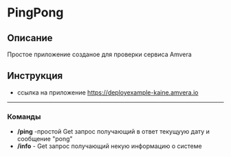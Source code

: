 #  PingPong
## Описание 
Простое приложение созданое для проверки сервиса Amvera

## Инструкция 
- ссылка на приложение https://deployexample-kaine.amvera.io
 ___
### Команды 
- **/ping** -простой Get запрос получающий в ответ текущуую дату и сообщение "pong"
- **/info** - Get запрос получающий некую информацию о системе
